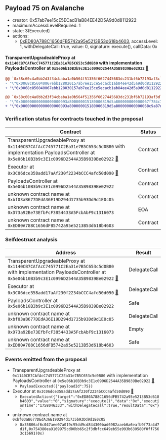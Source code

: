 ## Payload 75 on Avalanche

- creator: 0x57ab7ee15cE5ECacB1aB84EE42D5A9d0d8112922
- maximumAccessLevelRequired: 1
- state: 3(Executed)
- actions:
  - [0xED80A788C1656dFB5742a95e5213B53d618b4603](https://snowscan.xyz/tx/0xED80A788C1656dFB5742a95e5213B53d618b4603), accessLevel: 1, withDelegateCall: true, value: 0, signature: execute(), callData: 0x

#### TransparentUpgradeableProxy at `0x1140CB7CAfAcC745771C2Ea31e7B5C653c5d0B80` with implementation PayloadsController at `0x5e06b10B3b9c3E1c0996D2544A35B9839Be02922` [:ghost:](https://github.com/bgd-labs/aave-address-book  "GovernanceV3Avalanche.PAYLOADS_CONTROLLER")

```diff
@@ `0x58c60c4a0bb2d3f34cbaba1a0b564f51356f6627445683dc231bf6b72193af3c` raw  @@
- "\"0x0068c856040067ebb128020157ab7ee15ce5ecacb1ab84ee42d5a9d0d8112922\""
+ "\"0x0068c856040067ebb128030157ab7ee15ce5ecacb1ab84ee42d5a9d0d8112922\""

@@ `0x58c60c4a0bb2d3f34cbaba1a0b564f51356f6627445683dc231bf6b72193af3d` raw  @@
- "\"0x000000000000000000093a800000015180006819d5a800000000000067f784c7\""
+ "\"0x000000000000000000093a800000015180006819d5a800000000000068c9a87d\""

```
### Verification status for contracts touched in the proposal

| Contract | Status |
|---------|------------|
| TransparentUpgradeableProxy at `0x1140CB7CAfAcC745771C2Ea31e7B5C653c5d0B80` with implementation PayloadsController at `0x5e06b10B3b9c3E1c0996D2544A35B9839Be02922` [:ghost:](https://github.com/bgd-labs/aave-address-book  "GovernanceV3Avalanche.PAYLOADS_CONTROLLER") | Contract |
| Executor at `0x3C06dce358add17aAf230f2234bCCC4afd50d090` [:ghost:](https://github.com/bgd-labs/aave-address-book  "AaveV2Avalanche.POOL_ADMIN") | Contract |
| PayloadsController at `0x5e06b10B3b9c3E1c0996D2544A35B9839Be02922` | Contract |
| unknown contract name at `0xbf03aB677DEdA36E19D294d1735b93Dd9d1E0c05` | Contract |
| unknown contract name at `0xD73a92Be73EfbFcF3854433A5FcbAbF9c1316073` | EOA |
| unknown contract name at `0xED80A788C1656dFB5742a95e5213B53d618b4603` | Contract |

### Selfdestruct analysis

| Address | Result |
|---------|------------|
| TransparentUpgradeableProxy at `0x1140CB7CAfAcC745771C2Ea31e7B5C653c5d0B80` with implementation PayloadsController at `0x5e06b10B3b9c3E1c0996D2544A35B9839Be02922` [:ghost:](https://github.com/bgd-labs/aave-address-book  "GovernanceV3Avalanche.PAYLOADS_CONTROLLER") | DelegateCall |
| Executor at `0x3C06dce358add17aAf230f2234bCCC4afd50d090` [:ghost:](https://github.com/bgd-labs/aave-address-book  "AaveV2Avalanche.POOL_ADMIN") | DelegateCall |
| PayloadsController at `0x5e06b10B3b9c3E1c0996D2544A35B9839Be02922` | Safe |
| unknown contract name at `0xbf03aB677DEdA36E19D294d1735b93Dd9d1E0c05` | DelegateCall |
| unknown contract name at `0xD73a92Be73EfbFcF3854433A5FcbAbF9c1316073` | Empty |
| unknown contract name at `0xED80A788C1656dFB5742a95e5213B53d618b4603` | Safe |

### Events emitted from the proposal

- TransparentUpgradeableProxy at `0x1140CB7CAfAcC745771C2Ea31e7B5C653c5d0B80` with implementation PayloadsController at `0x5e06b10B3b9c3E1c0996D2544A35B9839Be02922` [:ghost:](https://github.com/bgd-labs/aave-address-book  "GovernanceV3Avalanche.PAYLOADS_CONTROLLER")
  - `PayloadExecuted({"payloadId":75})`
- Executor at `0x3C06dce358add17aAf230f2234bCCC4afd50d090` [:ghost:](https://github.com/bgd-labs/aave-address-book  "AaveV2Avalanche.POOL_ADMIN")
  - `ExecutedAction({"target":"0xED80A788C1656dFB5742a95e5213B53d618b4603","value":"0","signature":"execute()","data":"0x","executionTime":"1758046333","withDelegatecall":true,"resultData":"0x"})`
- unknown contract name at `0xbf03aB677DEdA36E19D294d1735b93Dd9d1E0c05`
  - `0x35806af6c047aee07a019c95dd9cd844300bad6982aaeb6a6eafb9f73a4d7d1f,0x754380ea9169975cd00bb65c2f3dbfcc649eb55e993b630580f0ff7563c15691(0x)`
